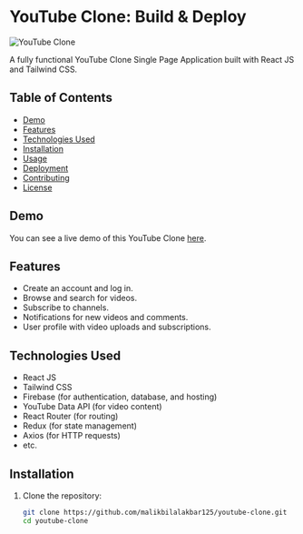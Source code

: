 # YouTube Clone: Build & Deploy

![YouTube Clone](link_to_your_project_image.png)

A fully functional YouTube Clone Single Page Application built with React JS and Tailwind CSS.

## Table of Contents

- [Demo](#demo)
- [Features](#features)
- [Technologies Used](#technologies-used)
- [Installation](#installation)
- [Usage](#usage)
- [Deployment](#deployment)
- [Contributing](#contributing)
- [License](#license)

## Demo

You can see a live demo of this YouTube Clone [here](https://github.com/malikbilalakbar125.github.io/youtube-clone).

## Features

- Create an account and log in.
- Browse and search for videos.
- Subscribe to channels.
- Notifications for new videos and comments.
- User profile with video uploads and subscriptions.

## Technologies Used

- React JS
- Tailwind CSS
- Firebase (for authentication, database, and hosting)
- YouTube Data API (for video content)
- React Router (for routing)
- Redux (for state management)
- Axios (for HTTP requests)
- etc.

## Installation

1. Clone the repository:

   ```bash
   git clone https://github.com/malikbilalakbar125/youtube-clone.git
   cd youtube-clone
